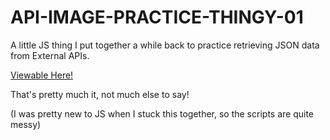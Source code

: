 # API-IMAGE-PRACTICE-THINGY-01
A little JS thing I put together a while back to practice retrieving JSON data from External APIs.

[Viewable Here!](https://projects.traviscampbell.info/image-thingy)

That's pretty much it, not much else to say! 

(I was pretty new to JS when I stuck this together, so the scripts are quite messy)
